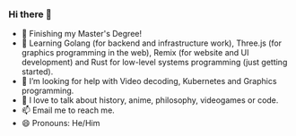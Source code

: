 ### Hi there 👋


- 🔭 Finishing my Master's Degree!
- 🌱 Learning Golang (for backend and infrastructure work), Three.js (for graphics programming in the web), Remix (for website and UI development) and Rust for low-level systems programming (just getting started).
- 🤔 I’m looking for help with Video decoding, Kubernetes and Graphics programming.
- 💬 I love to talk about history, anime, philosophy, videogames or code.
- 📫 Email me to reach me.
- 😄 Pronouns: He/Him
